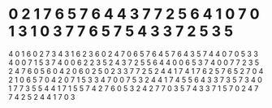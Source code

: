 0 2 1 7 6 5 7 6 4 4 3 7 7 2 5 6 4 1 0 7 0 1 3 1 0 3 7 7 6 5 7 5 4 3 3 7 2 5 3 5 
=
4 0 1 6 0 2 7 3 4 3 1 6 2 3 6 0 2 4 7 0 6 5 7 6 4 5 7 6 4 3 5 7 4 4 0 7 0 5 3 3 4 0 0 7 1 5 3 7 4 0 0 6 2 2 3 5 2 4 3 7 2 5 5 6 4 4 0 0 6 5 3 7 4 0 0 7 7 2 3 5 2 4 7 6 0 5 6 0 4 2 0 6 0 2 5 0 2 3 3 7 7 2 5 2 4 4 1 7 4 1 7 6 2 5 7 6 5 2 7 0 4 2 1 0 6 5 7 0 4 2 0 7 1 5 3 3 4 7 0 0 7 5 3 2 4 4 1 7 4 5 5 6 4 3 3 7 3 5 7 3 4 0 1 7 7 3 5 5 4 4 1 7 1 5 5 7 4 2 7 6 0 5 3 2 4 2 7 7 0 3 5 7 4 3 3 7 1 5 7 0 2 4 7 7 4 2 5 2 4 4 1 7 0 3
